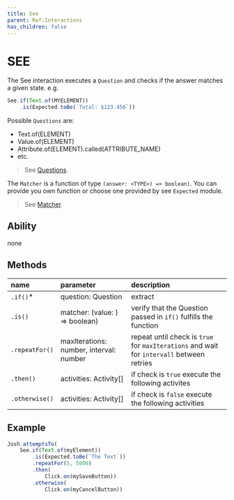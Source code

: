 ```yaml
---
title: See
parent: Ref:Interactions
has_children: false
---
```


# SEE

The See interaction executes a `Question` and checks if the answer matches a given state. 
e.g.

```typescript
See.if(Text.of(MYELEMENT))
    .is(Expected.toBe(`Total: $123.456`))
```

Possible `Questions` are:
- Text.of(ELEMENT)
- Value.of(ELEMENT)
- Attribute.of(ELEMENT).called(ATTRIBUTE_NAME)
- etc. 

> See [Questions](../../../basics/QUESTIONS.md).

The `Matcher` is a function of type `(answer: <TYPE>) => boolean)`.
You can provide you own function or choose one provided by see `Expected` module.

> See [Matcher](../../../basics/MATCHER.md).

## Ability

none

## Methods

| name           | parameter                                | description                                                                               |
| :---           | :---                                     | :---                                                                                      |
| `.if()`*       | question: Question                       | extract                                                                                   |
| `.is()`        | matcher: (value: <GENERIC>) => boolean)  | verify that the Question passed in `if()` fulfills the function                           |
| `.repeatFor()` | maxIterations: number,  interval: number | repeat until check is `true` for `maxIterations` and wait for `intervall` between retries |
| `.then()`      | activities: Activity[]                   | if check is `true` execute the following activites                                        |
| `.otherwise()` | activities: Activity[]                   | if check is `false` execute the following activities                                      |

## Example

```typescript
Josh.attemptsTo(
    See.if(Text.of(myElement))
        .is(Expected.toBe(`The Text`))
        .repeatFor(5, 5000)
        .then(
            Click.on(mySaveButton))
        .otherwise(
            Click.on(myCancelButton))
```